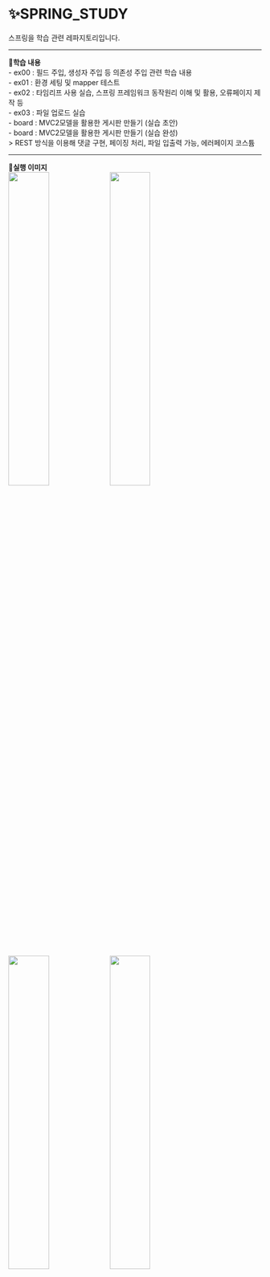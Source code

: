 # ✨SPRING_STUDY
스프링을 학습 관련 레파지토리입니다.
<hr>
<b>🎈학습 내용</b><br>
- ex00 : 필드 주입, 생성자 주입 등 의존성 주입 관련 학습 내용 <br>
- ex01 : 환경 세팅 및 mapper 테스트 <br>
- ex02 : 타임리프 사용 실습, 스프링 프레임워크 동작원리 이해 및 활용, 오류페이지 제작 등<br>
- ex03 : 파일 업로드 실습 <br>
- board : MVC2모델을 활용한 게시판 만들기 (실습 초안) <br>
- board : MVC2모델을 활용한 게시판 만들기 (실습 완성) <br>
  > REST 방식을 이용해 댓글 구현, 페이징 처리, 파일 입출력 가능, 에러페이지 코스튬 <br>
  <hr>
<b>🎈실행 이미지</b> <br>
<img src="https://user-images.githubusercontent.com/98381511/178131669-55742bb0-6d99-4a0f-90a8-4995f7b55a22.png" width="40%"><img src="https://user-images.githubusercontent.com/98381511/178131683-e99e7cef-21a2-4248-83ad-4af98490b4ed.png" width="40%"><img src="https://user-images.githubusercontent.com/98381511/178131705-9b817290-a61a-49cc-9583-17857b3498e2.png" width="40%"><img src="https://user-images.githubusercontent.com/98381511/178131714-7d085680-cea7-49d7-8bb8-18804ea18dcb.png" width="40%">
